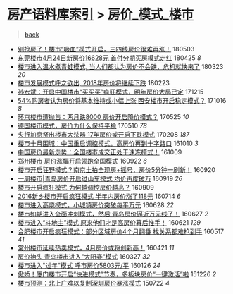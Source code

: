 [房产语料库索引](../../README.md)  > [房价_模式_楼市](房价_模式_楼市.md)
====
> [back](../README.md)

- [别抢房了！楼市“吸血”模式开启，三四线房价很难再涨！](http://jkwz.applinzi.com/ittc/7098893789521511441.html#%E5%88%AB%E6%8A%A2%E6%88%BF%E4%BA%86%EF%BC%81%E6%A5%BC%E5%B8%82%E2%80%9C%E5%90%B8%E8%A1%80%E2%80%9D%E6%A8%A1%E5%BC%8F%E5%BC%80%E5%90%AF%EF%BC%8C%E4%B8%89%E5%9B%9B%E7%BA%BF%E6%88%BF%E4%BB%B7%E5%BE%88%E9%9A%BE%E5%86%8D%E6%B6%A8%EF%BC%81) 180503  
- [东莞楼市4月24日新房价16628元 首付分期买房模式走红](http://jkwz.applinzi.com/ittc/7095953077192623114.html#%E4%B8%9C%E8%8E%9E%E6%A5%BC%E5%B8%824%E6%9C%8824%E6%97%A5%E6%96%B0%E6%88%BF%E4%BB%B716628%E5%85%83+%E9%A6%96%E4%BB%98%E5%88%86%E6%9C%9F%E4%B9%B0%E6%88%BF%E6%A8%A1%E5%BC%8F%E8%B5%B0%E7%BA%A2) 180425 *8* 
- [楼市进入温水煮青蛙模式, 当人们都认为房价不会跌，危机就快来了](http://jkwz.applinzi.com/ittc/7083612952173478928.html#%E6%A5%BC%E5%B8%82%E8%BF%9B%E5%85%A5%E6%B8%A9%E6%B0%B4%E7%85%AE%E9%9D%92%E8%9B%99%E6%A8%A1%E5%BC%8F%2C+%E5%BD%93%E4%BA%BA%E4%BB%AC%E9%83%BD%E8%AE%A4%E4%B8%BA%E6%88%BF%E4%BB%B7%E4%B8%8D%E4%BC%9A%E8%B7%8C%EF%BC%8C%E5%8D%B1%E6%9C%BA%E5%B0%B1%E5%BF%AB%E6%9D%A5%E4%BA%86) 180323 *20* 
- [楼市发展模式呼之欲出, 2018年房价将继续下跌](http://jkwz.applinzi.com/ittc/7073410244141384710.html#%E6%A5%BC%E5%B8%82%E5%8F%91%E5%B1%95%E6%A8%A1%E5%BC%8F%E5%91%BC%E4%B9%8B%E6%AC%B2%E5%87%BA%2C+2018%E5%B9%B4%E6%88%BF%E4%BB%B7%E5%B0%86%E7%BB%A7%E7%BB%AD%E4%B8%8B%E8%B7%8C) 180223  
- [孙宏斌：开启中国楼市“买买买”疯狂模式，明年房价大局已定](http://jkwz.applinzi.com/ittc/7047306163165611024.html#%E5%AD%99%E5%AE%8F%E6%96%8C%EF%BC%9A%E5%BC%80%E5%90%AF%E4%B8%AD%E5%9B%BD%E6%A5%BC%E5%B8%82%E2%80%9C%E4%B9%B0%E4%B9%B0%E4%B9%B0%E2%80%9D%E7%96%AF%E7%8B%82%E6%A8%A1%E5%BC%8F%EF%BC%8C%E6%98%8E%E5%B9%B4%E6%88%BF%E4%BB%B7%E5%A4%A7%E5%B1%80%E5%B7%B2%E5%AE%9A) 171215  
- [54%购房者认为房价将基本维持或小幅上涨 西安楼市开启稳定模式？](http://jkwz.applinzi.com/ittc/7024954268732359697.html#54%25%E8%B4%AD%E6%88%BF%E8%80%85%E8%AE%A4%E4%B8%BA%E6%88%BF%E4%BB%B7%E5%B0%86%E5%9F%BA%E6%9C%AC%E7%BB%B4%E6%8C%81%E6%88%96%E5%B0%8F%E5%B9%85%E4%B8%8A%E6%B6%A8+%E8%A5%BF%E5%AE%89%E6%A5%BC%E5%B8%82%E5%BC%80%E5%90%AF%E7%A8%B3%E5%AE%9A%E6%A8%A1%E5%BC%8F%EF%BC%9F) 171016 *8* 
- [环京楼市遭抛售：两月跌8000 房价开启降价模式？](http://jkwz.applinzi.com/ittc/6971592535142040581.html#%E7%8E%AF%E4%BA%AC%E6%A5%BC%E5%B8%82%E9%81%AD%E6%8A%9B%E5%94%AE%EF%BC%9A%E4%B8%A4%E6%9C%88%E8%B7%8C8000+%E6%88%BF%E4%BB%B7%E5%BC%80%E5%90%AF%E9%99%8D%E4%BB%B7%E6%A8%A1%E5%BC%8F%EF%BC%9F) 170525 *10* 
- [德国楼市模式，房价为什么保持平稳](http://jkwz.applinzi.com/ittc/6966015928113300485.html#%E5%BE%B7%E5%9B%BD%E6%A5%BC%E5%B8%82%E6%A8%A1%E5%BC%8F%EF%BC%8C%E6%88%BF%E4%BB%B7%E4%B8%BA%E4%BB%80%E4%B9%88%E4%BF%9D%E6%8C%81%E5%B9%B3%E7%A8%B3) 170510 *78* 
- [央行加息祭出楼市大杀器 17年房价或开启下跌模式](http://jkwz.applinzi.com/ittc/6932057520624632837.html#%E5%A4%AE%E8%A1%8C%E5%8A%A0%E6%81%AF%E7%A5%AD%E5%87%BA%E6%A5%BC%E5%B8%82%E5%A4%A7%E6%9D%80%E5%99%A8+17%E5%B9%B4%E6%88%BF%E4%BB%B7%E6%88%96%E5%BC%80%E5%90%AF%E4%B8%8B%E8%B7%8C%E6%A8%A1%E5%BC%8F) 170208 *187* 
- [楼市十月围城：中国重启调控模式，高房价再到十字路口](http://jkwz.applinzi.com/ittc/6887267377317676036.html#%E6%A5%BC%E5%B8%82%E5%8D%81%E6%9C%88%E5%9B%B4%E5%9F%8E%EF%BC%9A%E4%B8%AD%E5%9B%BD%E9%87%8D%E5%90%AF%E8%B0%83%E6%8E%A7%E6%A8%A1%E5%BC%8F%EF%BC%8C%E9%AB%98%E6%88%BF%E4%BB%B7%E5%86%8D%E5%88%B0%E5%8D%81%E5%AD%97%E8%B7%AF%E5%8F%A3) 161010 *3* 
- [中国房价最新走势：全国楼市成交正处于速冻模式！](http://jkwz.applinzi.com/ittc/6886776656194176005.html#%E4%B8%AD%E5%9B%BD%E6%88%BF%E4%BB%B7%E6%9C%80%E6%96%B0%E8%B5%B0%E5%8A%BF%EF%BC%9A%E5%85%A8%E5%9B%BD%E6%A5%BC%E5%B8%82%E6%88%90%E4%BA%A4%E6%AD%A3%E5%A4%84%E4%BA%8E%E9%80%9F%E5%86%BB%E6%A8%A1%E5%BC%8F%EF%BC%81) 161009  
- [郑州楼市 房价涨幅开启领跑全国模式](http://jkwz.applinzi.com/ittc/6880606613303460868.html#%E9%83%91%E5%B7%9E%E6%A5%BC%E5%B8%82+%E6%88%BF%E4%BB%B7%E6%B6%A8%E5%B9%85%E5%BC%80%E5%90%AF%E9%A2%86%E8%B7%91%E5%85%A8%E5%9B%BD%E6%A8%A1%E5%BC%8F) 160922 *6* 
- [楼市开启狂野模式？南京土拍全现房+摇号，房价5分钟一刷新！](http://jkwz.applinzi.com/ittc/6879951868649800708.html#%E6%A5%BC%E5%B8%82%E5%BC%80%E5%90%AF%E7%8B%82%E9%87%8E%E6%A8%A1%E5%BC%8F%EF%BC%9F%E5%8D%97%E4%BA%AC%E5%9C%9F%E6%8B%8D%E5%85%A8%E7%8E%B0%E6%88%BF%2B%E6%91%87%E5%8F%B7%EF%BC%8C%E6%88%BF%E4%BB%B75%E5%88%86%E9%92%9F%E4%B8%80%E5%88%B7%E6%96%B0%EF%BC%81) 160920  
- [一周楼市|青岛房价开启过山车模式 均价再度破万](http://jkwz.applinzi.com/ittc/6879632653216646148.html#%E4%B8%80%E5%91%A8%E6%A5%BC%E5%B8%82%7C%E9%9D%92%E5%B2%9B%E6%88%BF%E4%BB%B7%E5%BC%80%E5%90%AF%E8%BF%87%E5%B1%B1%E8%BD%A6%E6%A8%A1%E5%BC%8F+%E5%9D%87%E4%BB%B7%E5%86%8D%E5%BA%A6%E7%A0%B4%E4%B8%87) 160919 *26* 
- [楼市开启疯狂模式 为何越调控房价越高？](http://jkwz.applinzi.com/ittc/6875898678933455877.html#%E6%A5%BC%E5%B8%82%E5%BC%80%E5%90%AF%E7%96%AF%E7%8B%82%E6%A8%A1%E5%BC%8F+%E4%B8%BA%E4%BD%95%E8%B6%8A%E8%B0%83%E6%8E%A7%E6%88%BF%E4%BB%B7%E8%B6%8A%E9%AB%98%EF%BC%9F) 160909  
- [2016新乡楼市开启疯狂模式 半年内房价涨了118元](http://jkwz.applinzi.com/ittc/6854650109949903876.html#2016%E6%96%B0%E4%B9%A1%E6%A5%BC%E5%B8%82%E5%BC%80%E5%90%AF%E7%96%AF%E7%8B%82%E6%A8%A1%E5%BC%8F+%E5%8D%8A%E5%B9%B4%E5%86%85%E6%88%BF%E4%BB%B7%E6%B6%A8%E4%BA%86118%E5%85%83) 160714 *6* 
- [楼市进入高烧模式，小城镇房价突破每平万元](http://jkwz.applinzi.com/ittc/6848697282635236356.html#%E6%A5%BC%E5%B8%82%E8%BF%9B%E5%85%A5%E9%AB%98%E7%83%A7%E6%A8%A1%E5%BC%8F%EF%BC%8C%E5%B0%8F%E5%9F%8E%E9%95%87%E6%88%BF%E4%BB%B7%E7%AA%81%E7%A0%B4%E6%AF%8F%E5%B9%B3%E4%B8%87%E5%85%83) 160628 *22* 
- [楼市如期进入全面冲刺模式，然后 青岛房价逼近万元线了！](http://jkwz.applinzi.com/ittc/6848442045135586309.html#%E6%A5%BC%E5%B8%82%E5%A6%82%E6%9C%9F%E8%BF%9B%E5%85%A5%E5%85%A8%E9%9D%A2%E5%86%B2%E5%88%BA%E6%A8%A1%E5%BC%8F%EF%BC%8C%E7%84%B6%E5%90%8E+%E9%9D%92%E5%B2%9B%E6%88%BF%E4%BB%B7%E9%80%BC%E8%BF%91%E4%B8%87%E5%85%83%E7%BA%BF%E4%BA%86%EF%BC%81) 160627 *2* 
- [楼市进入“斗地主”模式 原来他们才是高房价幕后推手！](http://jkwz.applinzi.com/ittc/6846118144812516357.html#%E6%A5%BC%E5%B8%82%E8%BF%9B%E5%85%A5%E2%80%9C%E6%96%97%E5%9C%B0%E4%B8%BB%E2%80%9D%E6%A8%A1%E5%BC%8F+%E5%8E%9F%E6%9D%A5%E4%BB%96%E4%BB%AC%E6%89%8D%E6%98%AF%E9%AB%98%E6%88%BF%E4%BB%B7%E5%B9%95%E5%90%8E%E6%8E%A8%E6%89%8B%EF%BC%81) 160621 *129* 
- [合肥楼市开启疯狂模式：部分区域房价4个月翻番 找关系都难抢到手](http://jkwz.applinzi.com/ittc/6832989523243697156.html#%E5%90%88%E8%82%A5%E6%A5%BC%E5%B8%82%E5%BC%80%E5%90%AF%E7%96%AF%E7%8B%82%E6%A8%A1%E5%BC%8F%EF%BC%9A%E9%83%A8%E5%88%86%E5%8C%BA%E5%9F%9F%E6%88%BF%E4%BB%B74%E4%B8%AA%E6%9C%88%E7%BF%BB%E7%95%AA+%E6%89%BE%E5%85%B3%E7%B3%BB%E9%83%BD%E9%9A%BE%E6%8A%A2%E5%88%B0%E6%89%8B) 160517 *41* 
- [常州楼市延续热卖模式，4月房价或将创新高！](http://jkwz.applinzi.com/ittc/6823536620984599557.html#%E5%B8%B8%E5%B7%9E%E6%A5%BC%E5%B8%82%E5%BB%B6%E7%BB%AD%E7%83%AD%E5%8D%96%E6%A8%A1%E5%BC%8F%EF%BC%8C4%E6%9C%88%E6%88%BF%E4%BB%B7%E6%88%96%E5%B0%86%E5%88%9B%E6%96%B0%E9%AB%98%EF%BC%81) 160421 *11* 
- [房价抬头 青岛楼市进入&quot;大阳春&quot;模式](http://jkwz.applinzi.com/ittc/6814161965207258116.html#%E6%88%BF%E4%BB%B7%E6%8A%AC%E5%A4%B4+%E9%9D%92%E5%B2%9B%E6%A5%BC%E5%B8%82%E8%BF%9B%E5%85%A5%26quot%3B%E5%A4%A7%E9%98%B3%E6%98%A5%26quot%3B%E6%A8%A1%E5%BC%8F) 160327 *32* 
- [楼市进入&quot;过年&quot;模式 呼市房价5803元/平](http://jkwz.applinzi.com/ittc/6791566332671820804.html#%E6%A5%BC%E5%B8%82%E8%BF%9B%E5%85%A5%26quot%3B%E8%BF%87%E5%B9%B4%26quot%3B%E6%A8%A1%E5%BC%8F+%E5%91%BC%E5%B8%82%E6%88%BF%E4%BB%B75803%E5%85%83%2F%E5%B9%B3) 160126 *24* 
- [傲娇！厦门楼市开启“快进模式”节奏，多板块房价“一键激活”啦](http://jkwz.applinzi.com/ittc/6780042402291254276.html#%E5%82%B2%E5%A8%87%EF%BC%81%E5%8E%A6%E9%97%A8%E6%A5%BC%E5%B8%82%E5%BC%80%E5%90%AF%E2%80%9C%E5%BF%AB%E8%BF%9B%E6%A8%A1%E5%BC%8F%E2%80%9D%E8%8A%82%E5%A5%8F%EF%BC%8C%E5%A4%9A%E6%9D%BF%E5%9D%97%E6%88%BF%E4%BB%B7%E2%80%9C%E4%B8%80%E9%94%AE%E6%BF%80%E6%B4%BB%E2%80%9D%E5%95%A6) 151226 *2* 
- [楼市预测：北上广难以复制深圳房价暴涨模式](http://jkwz.applinzi.com/ittc/547650614945204741.html#%E6%A5%BC%E5%B8%82%E9%A2%84%E6%B5%8B%EF%BC%9A%E5%8C%97%E4%B8%8A%E5%B9%BF%E9%9A%BE%E4%BB%A5%E5%A4%8D%E5%88%B6%E6%B7%B1%E5%9C%B3%E6%88%BF%E4%BB%B7%E6%9A%B4%E6%B6%A8%E6%A8%A1%E5%BC%8F) 150722 *4* 
